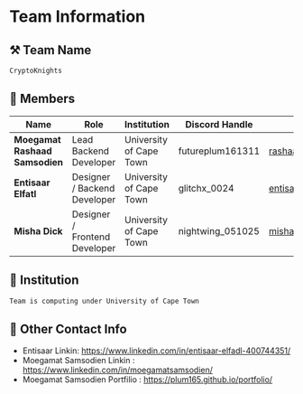 # Team Information

## ⚒️ Team Name
``` c
CryptoKnights
```

## 👥 Members
| Name     | Role                | Institution           | Discord Handle | Email |
|----------|---------------------|-----------------------| -------------------|-------------|
| **Moegamat Rashaad Samsodien**   | Lead Backend Developer   | University of Cape Town | futureplum161311 | <rashaadsm2004@gmail> |
| **Entisaar Elfatl**   | Designer / Backend Developer  | University of Cape Town | glitchx_0024 | entisaarsuliman@gmail.com |
| **Misha Dick**   | Designer / Frontend Developer            | University of Cape Town | nightwing_051025 | mishadj1425@gmail.com |


## 🏫 Institution
``` c 
Team is computing under University of Cape Town
```

## 📧 Other Contact Info
- Entisaar Linkin: <https://www.linkedin.com/in/entisaar-elfadl-400744351/>
- Moegamat Samsodien Linkin : <https://www.linkedin.com/in/moegamatsamsodien/>
- Moegamat Samsodien Portfilio : <https://plum165.github.io/portfolio/>
